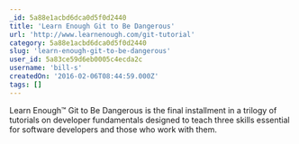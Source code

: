 ```yaml
---
_id: 5a88e1acbd6dca0d5f0d2440
title: 'Learn Enough Git to Be Dangerous'
url: 'http://www.learnenough.com/git-tutorial'
category: 5a88e1acbd6dca0d5f0d2440
slug: 'learn-enough-git-to-be-dangerous'
user_id: 5a83ce59d6eb0005c4ecda2c
username: 'bill-s'
createdOn: '2016-02-06T08:44:59.000Z'
tags: []
---
```


Learn Enough™ Git to Be Dangerous is the final installment in a trilogy of tutorials on developer fundamentals designed to teach three skills essential for software developers and those who work with them.

